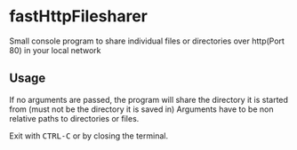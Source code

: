 # fastHttpFilesharer
Small console program to share individual files or directories over http(Port 80) in your local network

## Usage
If no arguments are passed, the program will share the directory it is started from (must not be the directory it is saved in)
Arguments have to be non relative paths to directories or files.

Exit with <kbd>CTRL-C</kbd> or by closing the terminal.
